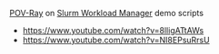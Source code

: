 [POV-Ray](http://www.povray.org/) on [Slurm Workload Manager](https://en.wikipedia.org/wiki/Slurm_Workload_Manager) demo scripts

* https://www.youtube.com/watch?v=8lligATtAWs
* https://www.youtube.com/watch?v=NI8EPsuRrsU
